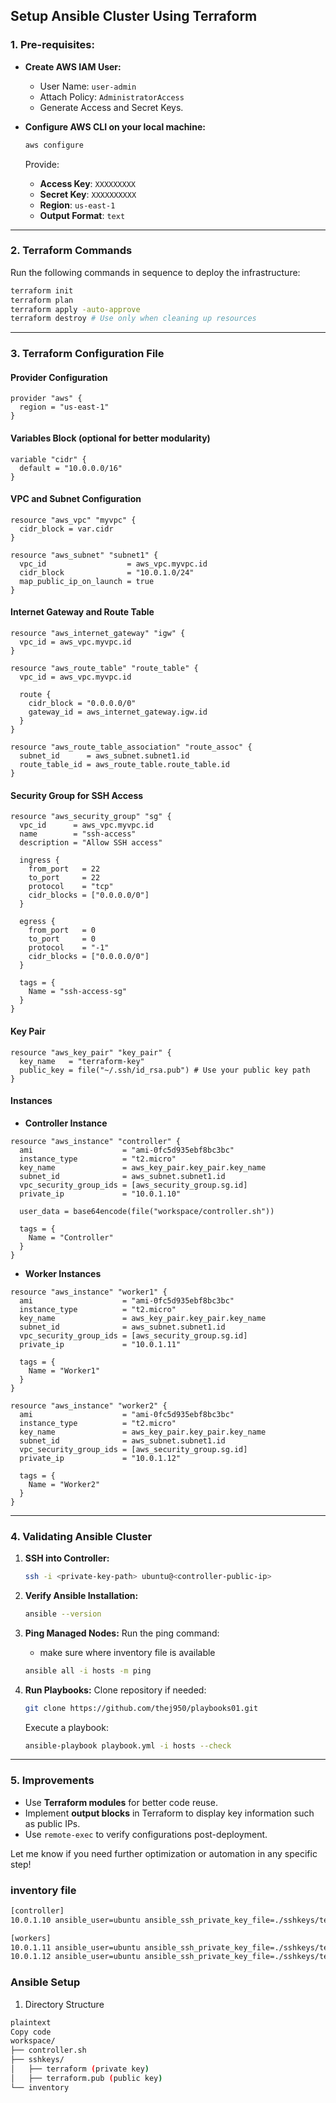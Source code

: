 ## **Setup Ansible Cluster Using Terraform**

### **1. Pre-requisites:**
- **Create AWS IAM User:**
  - User Name: `user-admin`
  - Attach Policy: `AdministratorAccess`
  - Generate Access and Secret Keys.

- **Configure AWS CLI on your local machine:**
  ```bash
  aws configure
  ```
  Provide:
  - **Access Key**: `XXXXXXXXX`
  - **Secret Key**: `XXXXXXXXXX`
  - **Region**: `us-east-1`
  - **Output Format**: `text`

---

### **2. Terraform Commands**
Run the following commands in sequence to deploy the infrastructure:
```bash
terraform init
terraform plan
terraform apply -auto-approve
terraform destroy # Use only when cleaning up resources
```

---

### **3. Terraform Configuration File**

#### **Provider Configuration**
```hcl
provider "aws" {
  region = "us-east-1"
}
```

#### **Variables Block** (optional for better modularity)
```hcl
variable "cidr" {
  default = "10.0.0.0/16"
}
```

#### **VPC and Subnet Configuration**
```hcl
resource "aws_vpc" "myvpc" {
  cidr_block = var.cidr
}

resource "aws_subnet" "subnet1" {
  vpc_id                  = aws_vpc.myvpc.id
  cidr_block              = "10.0.1.0/24"
  map_public_ip_on_launch = true
}
```

#### **Internet Gateway and Route Table**
```hcl
resource "aws_internet_gateway" "igw" {
  vpc_id = aws_vpc.myvpc.id
}

resource "aws_route_table" "route_table" {
  vpc_id = aws_vpc.myvpc.id

  route {
    cidr_block = "0.0.0.0/0"
    gateway_id = aws_internet_gateway.igw.id
  }
}

resource "aws_route_table_association" "route_assoc" {
  subnet_id      = aws_subnet.subnet1.id
  route_table_id = aws_route_table.route_table.id
}
```

#### **Security Group for SSH Access**
```hcl
resource "aws_security_group" "sg" {
  vpc_id      = aws_vpc.myvpc.id
  name        = "ssh-access"
  description = "Allow SSH access"

  ingress {
    from_port   = 22
    to_port     = 22
    protocol    = "tcp"
    cidr_blocks = ["0.0.0.0/0"]
  }

  egress {
    from_port   = 0
    to_port     = 0
    protocol    = "-1"
    cidr_blocks = ["0.0.0.0/0"]
  }

  tags = {
    Name = "ssh-access-sg"
  }
}
```

#### **Key Pair**
```hcl
resource "aws_key_pair" "key_pair" {
  key_name   = "terraform-key"
  public_key = file("~/.ssh/id_rsa.pub") # Use your public key path
}
```

#### **Instances**
- **Controller Instance**
```hcl
resource "aws_instance" "controller" {
  ami                    = "ami-0fc5d935ebf8bc3bc"
  instance_type          = "t2.micro"
  key_name               = aws_key_pair.key_pair.key_name
  subnet_id              = aws_subnet.subnet1.id
  vpc_security_group_ids = [aws_security_group.sg.id]
  private_ip             = "10.0.1.10"

  user_data = base64encode(file("workspace/controller.sh"))

  tags = {
    Name = "Controller"
  }
}
```

- **Worker Instances**
```hcl
resource "aws_instance" "worker1" {
  ami                    = "ami-0fc5d935ebf8bc3bc"
  instance_type          = "t2.micro"
  key_name               = aws_key_pair.key_pair.key_name
  subnet_id              = aws_subnet.subnet1.id
  vpc_security_group_ids = [aws_security_group.sg.id]
  private_ip             = "10.0.1.11"

  tags = {
    Name = "Worker1"
  }
}

resource "aws_instance" "worker2" {
  ami                    = "ami-0fc5d935ebf8bc3bc"
  instance_type          = "t2.micro"
  key_name               = aws_key_pair.key_pair.key_name
  subnet_id              = aws_subnet.subnet1.id
  vpc_security_group_ids = [aws_security_group.sg.id]
  private_ip             = "10.0.1.12"

  tags = {
    Name = "Worker2"
  }
}
```

---

### **4. Validating Ansible Cluster**

1. **SSH into Controller:**
   ```bash
   ssh -i <private-key-path> ubuntu@<controller-public-ip>
   ```

2. **Verify Ansible Installation:**
   ```bash
   ansible --version
   ```

3. **Ping Managed Nodes:**
   Run the ping command:
   - make sure where inventory file is available 
   ```bash
   ansible all -i hosts -m ping
   ```

4. **Run Playbooks:**
   Clone repository if needed:
   ```bash
   git clone https://github.com/thej950/playbooks01.git
   ```
   Execute a playbook:
   ```bash
   ansible-playbook playbook.yml -i hosts --check
   ```

---

### **5. Improvements**
- Use **Terraform modules** for better code reuse.
- Implement **output blocks** in Terraform to display key information such as public IPs.
- Use `remote-exec` to verify configurations post-deployment.

Let me know if you need further optimization or automation in any specific step!


### inventory file 
```bash
[controller]
10.0.1.10 ansible_user=ubuntu ansible_ssh_private_key_file=./sshkeys/terraform

[workers]
10.0.1.11 ansible_user=ubuntu ansible_ssh_private_key_file=./sshkeys/terraform
10.0.1.12 ansible_user=ubuntu ansible_ssh_private_key_file=./sshkeys/terraform
```

### Ansible Setup
1. Directory Structure
```bash
plaintext
Copy code
workspace/
├── controller.sh
├── sshkeys/
│   ├── terraform (private key)
│   ├── terraform.pub (public key)
└── inventory
```

